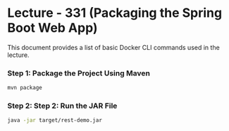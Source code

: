 # Lecture - 331 (Packaging the Spring Boot Web App)
This document provides a list of basic Docker CLI commands used in the lecture.

### Step 1: Package the Project Using Maven

```bash
mvn package
```

### Step 2: Step 2: Run the JAR File
```bash
java -jar target/rest-demo.jar
```
